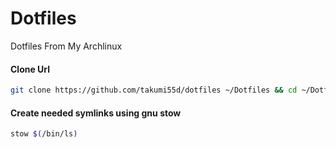 # Dotfiles
Dotfiles From My Archlinux

#### Clone Url
```bash
git clone https://github.com/takumi55d/dotfiles ~/Dotfiles && cd ~/Dotfiles
```
#### Create needed symlinks using gnu **stow**
```bash
stow $(/bin/ls)
